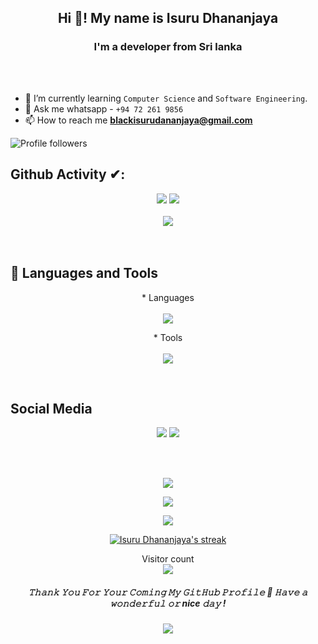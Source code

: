 <h1>
   <img src="">
</h1>

<h2 align="center">Hi 👋! My name is Isuru Dhananjaya </h2>
<h3 align="center"> I'm a developer from Sri lanka</h3>
<br/>
<br/>

- 🌱 I’m currently learning `Computer Science` and `Software Engineering`.
- 💬 Ask me whatsapp - `+94 72 261 9856 `
- 📫 How to reach me **blackisurudananjaya@gmail.com** 

<p align="left">
<img alt="Profile followers" src="https://img.shields.io/github/followers/Dhananjaya1321">
</p>


###
## Github Activity ✔:
<div align="center">
 <img  src="https://github-readme-stats.vercel.app/api?username=Dhananjaya1321&show_icons=true&theme=tokyonight&line_height=27" />
  <img  src="https://github-readme-stats.vercel.app/api/top-langs/?username=Dhananjaya1321&theme=tokyonight" /> 
   <br/>
   <br/>
   <img  src="https://github-profile-trophy.vercel.app/?username=Dhananjaya1321&theme=tokyonight&no-frame=false&no-bg=true&margin-w=4" /> </a> 
</div>
<br/>
<br/>
 




## 🔗  Languages and Tools

<p align="center">
   * Languages <br><br>
  <a href="https://skillicons.dev">
    <img src="https://skillicons.dev/icons?i=html,js,css,java,mysql,nodejs,react" />
  </a>
</p>


<p align="center">
   * Tools <br><br>
  <a href="https://skillicons.dev">
    <img src="https://skillicons.dev/icons?i=git,powershell,figma,linux,idea,vscode" />
  </a>
</p>
<br/>

###

## Social Media
<p align="center">
<a href = "www.linkedin.com/in/isuru-dhananjaya-9b5138247" target="blank"><img src="https://img.icons8.com/fluent/48/000000/linkedin.png"/></a>
<a href = "https://instagram.com/dhananjaya1321?igshid=ZDdkNTZiNTM=" target="blank"><img src="https://img.icons8.com/fluent/48/000000/instagram-new.png"/></a>
</p> 
</p>

<br/>
<br/>
<p align="center">
  
  <img src="http://github-profile-summary-cards.vercel.app/api/cards/profile-details?username=Dhananjaya1321&theme=tokyonight" />
  
 
<br>
   
<p align="center">
  
  <img src="http://github-profile-summary-cards.vercel.app/api/cards/productive-time?username=Dhananjaya1321&theme=tokyonight&utcOffset=8" />
  
 <p>
   
   <p align="center">
  
  <img src="http://github-profile-summary-cards.vercel.app/api/cards/most-commit-language?username=Dhananjaya1321&theme=tokyonight" />
  
 <p>
  
<p>
   <p align="center">
  <p align="center">
    <a href="https://github.com/Dhananjaya1321/github-readme-streak-stats">
        <img title="🔥 Get streak stats for your profile at git.io/streak-stats" alt="Isuru Dhananjaya's streak" src="https://github-readme-streak-stats.herokuapp.com?user=Dhananjaya1321&theme=soft-green"/>
    </a>
  </p>
</p>



<p align="center"> 
  Visitor count<br>
  <img src="https://profile-counter.glitch.me/Dhananjaya1321/count.svg" />
</p>

<h5 align="center">
𝚃𝚑𝚊𝚗𝚔 𝚈𝚘𝚞 𝙵𝚘𝚛 𝚈𝚘𝚞𝚛 𝙲𝚘𝚖𝚒𝚗𝚐 𝙼𝚢 𝙶𝚒𝚝𝙷𝚞𝚋 𝙿𝚛𝚘𝚏𝚒𝚕𝚎 🤝
𝙷𝚊𝚟𝚎 𝚊 𝚠𝚘𝚗𝚍𝚎𝚛𝚏𝚞𝚕 𝚘𝚛 nice 𝚍𝚊𝚢 ! 
</h5>
<p align="center">
  <img src="https://github.com/Dhananjaya1321/red-alpha/blob/main/api.svg"/>
</p>
